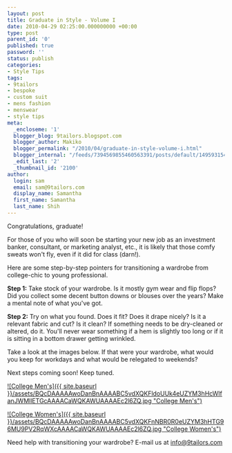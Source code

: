 ```yaml
---
layout: post
title: Graduate in Style - Volume I
date: 2010-04-29 02:25:00.000000000 +00:00
type: post
parent_id: '0'
published: true
password: ''
status: publish
categories:
- Style Tips
tags:
- 9tailors
- bespoke
- custom suit
- mens fashion
- menswear
- style tips
meta:
  _encloseme: '1'
  blogger_blog: 9tailors.blogspot.com
  blogger_author: Makiko
  blogger_permalink: "/2010/04/graduate-in-style-volume-i.html"
  blogger_internal: "/feeds/7394569855460563391/posts/default/1495931543994578228"
  _edit_last: '2'
  _thumbnail_id: '2100'
author:
  login: sam
  email: sam@9tailors.com
  display_name: Samantha
  first_name: Samantha
  last_name: Shih
---
```

Congratulations, graduate!

For those of you who will soon be starting your new job as an investment banker, consultant, or marketing analyst, etc., it is likely that those comfy sweats won't fly, even if it did for class (darn!).  

Here are some step-by-step pointers for transitioning a wardrobe from college-chic to young professional.

**Step 1:** Take stock of your wardrobe. Is it mostly gym wear and flip flops? Did you collect some decent button downs or blouses over the years? Make a mental note of what you've got.

**Step 2:** Try on what you found. Does it fit? Does it drape nicely? Is it a relevant fabric and cut? Is it clean? If something needs to be dry-cleaned or altered, do it. You'll never wear something if a hem is slightly too long or if it is sitting in a bottom drawer getting wrinkled.

Take a look at the images below. If that were your wardrobe, what would you keep for workdays and what would be relegated to weekends?

Next steps coming soon! Keep tuned.

[![College Men's]({{ site.baseurl }}/assets/BQcDAAAAAwoDanBnAAAABC5vdXQKFldoUUk4eUZYM3hHcWlfanJWMllETGcAAAACaWQKAWUAAAAEc2l6ZQ.jpg "College Men's")](http://www.polyvore.com/college_mens/set?.embedder=1536106&.mid=embed&id=18311191)

[![College Women's]({{ site.baseurl }}/assets/BQcDAAAAAwoDanBnAAAABC5vdXQKFnNBR0R0eUZYM3hHTG96MU9PV2RqWXcAAAACaWQKAWUAAAAEc2l6ZQ.jpg "College Women's")](http://www.polyvore.com/college_womens/set?.embedder=1536106&.mid=embed&id=18312421)

Need help with transitioning your wardrobe? E-mail us at info@9tailors.com
